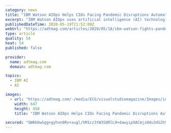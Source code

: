 ```yaml
---
category: news
title: "IBM Watson AIOps Helps CIOs Facing Pandemic Disruptions Automate"
excerpt: "IBM Watson AIOps uses artificial intelligence (AI) technologies to automate how enterprises self-detect, diagnose, and respond to IT anomalies in real time."
publishedDateTime: 2020-05-19T21:52:00Z
webUrl: "https://adtmag.com/articles/2020/05/18/ibm-watson-fights-pandemic.aspx"
type: article
quality: 54
heat: 54
published: false

provider:
  name: adtmag.com
  domain: adtmag.com

topics:
  - IBM AI
  - AI

images:
  - url: "https://adtmag.com/-/media/ECG/visualstudiomagazine/Images/introimages/dataclustering.jpg"
    width: 647
    height: 450
    title: "IBM Watson AIOps Helps CIOs Facing Pandemic Disruptions Automate"

secured: "GW6kDwSgg+gyhvn0Rv+xugl/hM1cz3tW3SORlL9+dawyipXACmjz0du3dS2h5BHizZK5QAFBwrKIFSDSvLi3QM+a/kMbFVGaXKC18loOcPtgsKo7IE47+JZzBH0xah15QMFWUsuXyOfVABUkoyEPBJz+RAtW8qrLr0PsgY4w8KRUsFZ2lBQQ2UwI+ZtNofpOocKhPPdqPJEiqXRBmRJ1d74Puz9txGB5IGXei9HTyLV/l354mwUzDfjKSI0HcMpscm49/I5ZwveGYTJ3Dxgx1b+J0OA0xrBa8GvgzOTAYDjboK0qW00Ez7oyq74tc/ZR;yf0btTEtpp+/XmkAiaK+0Q=="
---
```


